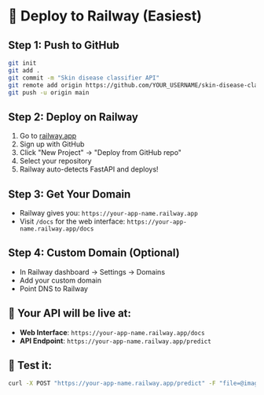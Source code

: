 # 🚀 Deploy to Railway (Easiest)

## Step 1: Push to GitHub
```bash
git init
git add .
git commit -m "Skin disease classifier API"
git remote add origin https://github.com/YOUR_USERNAME/skin-disease-classifier.git
git push -u origin main
```

## Step 2: Deploy on Railway
1. Go to [railway.app](https://railway.app)
2. Sign up with GitHub
3. Click "New Project" → "Deploy from GitHub repo"
4. Select your repository
5. Railway auto-detects FastAPI and deploys!

## Step 3: Get Your Domain
- Railway gives you: `https://your-app-name.railway.app`
- Visit `/docs` for the web interface: `https://your-app-name.railway.app/docs`

## Step 4: Custom Domain (Optional)
- In Railway dashboard → Settings → Domains
- Add your custom domain
- Point DNS to Railway

## 🎯 Your API will be live at:
- **Web Interface**: `https://your-app-name.railway.app/docs`
- **API Endpoint**: `https://your-app-name.railway.app/predict`

## 📱 Test it:
```bash
curl -X POST "https://your-app-name.railway.app/predict" -F "file=@image.jpg"
```

